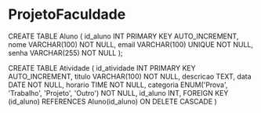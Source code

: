 # ProjetoFaculdade

CREATE TABLE Aluno (
    id_aluno INT PRIMARY KEY AUTO_INCREMENT,
    nome VARCHAR(100) NOT NULL,
    email VARCHAR(100) UNIQUE NOT NULL,
    senha VARCHAR(255) NOT NULL
);

CREATE TABLE Atividade (
    id_atividade INT PRIMARY KEY AUTO_INCREMENT,
    titulo VARCHAR(100) NOT NULL,
    descricao TEXT,
    data DATE NOT NULL,
    horario TIME NOT NULL,
    categoria ENUM('Prova', 'Trabalho', 'Projeto', 'Outro') NOT NULL,
    id_aluno INT,
    FOREIGN KEY (id_aluno) REFERENCES Aluno(id_aluno) ON DELETE CASCADE
)
